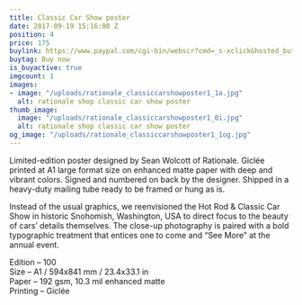 ```yaml
---
title: Classic Car Show poster
date: 2017-09-19 15:16:00 Z
position: 4
price: 175
buylink: https://www.paypal.com/cgi-bin/webscr?cmd=_s-xclick&hosted_button_id=7XCZGUWL6RW8J
buytag: Buy now
is_buyactive: true
imgcount: 1
images:
- image: "/uploads/rationale_classiccarshowposter1_1a.jpg"
  alt: rationale shop classic car show poster
thumb_image:
  image: "/uploads/rationale_classiccarshowposter1_0i.jpg"
  alt: rationale shop classic car show poster
og_image: "/uploads/rationale_classiccarshowposter1_1og.jpg"
---
```


Limited-edition poster designed by Sean Wolcott of Rationale. Giclée printed at A1 large format size on enhanced matte paper with deep and vibrant colors. Signed and numbered on back by the designer. Shipped in a heavy-duty mailing tube ready to be framed or hung as is.

Instead of the usual graphics, we reenvisioned the Hot Rod & Classic Car Show in historic Snohomish, Washington, USA to direct focus to the beauty of cars’ details themselves. The close-up photography is paired with a bold typographic treatment that entices one to come and “See More” at the annual event.

Edition – 100 <br>
Size – A1 / 594x841 mm / 23.4x33.1 in <br>
Paper – 192 gsm, 10.3 mil enhanced matte <br>
Printing – Giclée